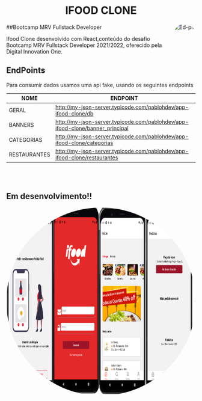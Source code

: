 
<h1 align="center">
    IFOOD CLONE 
</h1>


<div>
        <img align="right" alt="Ed-pic" height="150" style="border-radius:50px;" src="https://hermes.digitalinnovation.one/tracks/5ff98a20-9788-4727-bf44-996f0e4844a2.png">
</div>


##Bootcamp MRV Fullstack Developer




Ifood Clone desenvolvido com React,conteúdo do desafio  Bootcamp MRV Fullstack Developer 2021/2022, oferecido pela Digital Innovation One.







## EndPoints

<p>Para consumir dados usamos uma api fake, usando os seguintes endpoints<p>

| NOME         | ENDPOINT                                                                      |
| ------------ | ----------------------------------------------------------------------------- |
| GERAL        | http://my-json-server.typicode.com/pablohdev/app-ifood-clone/db               |
| BANNERS      | http://my-json-server.typicode.com/pablohdev/app-ifood-clone/banner_principal |
| CATEGORIAS   | http://my-json-server.typicode.com/pablohdev/app-ifood-clone/categorias       |
| RESTAURANTES | http://my-json-server.typicode.com/pablohdev/app-ifood-clone/restaurantes     |

<br>
<br>

## Em desenvolvimento!!

<div>
        <img align="right" alt="Ed-pic" height="500" style="border-radius:300px;" src="assets\screenshot.png">
</div>
